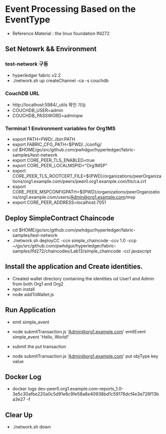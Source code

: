 # Event Processing Based on the EventType
- Reference Material : the linux foundation lfd272

## Set Netowrk && Environment

### test-network 구동
- hyperledger fabric v2.2
- ./network.sh up createChannel -ca -s couchdb

### CouchDB URL
- http://localhost:5984/_utils 확인 가능
- COUCHDB_USER=admin
- COUCHDB_PASSWORD=adminpw

### Terminal 1 Environment variables for Org1MS 
- export PATH=${PWD}/../bin:$PATH
- export FABRIC_CFG_PATH=$PWD/../config/
- cd $HOME/go/src/github.com/pwhdgur/hyperledger/fabric-samples/test-network
- export CORE_PEER_TLS_ENABLED=true
- export CORE_PEER_LOCALMSPID="Org1MSP"
- export CORE_PEER_TLS_ROOTCERT_FILE=${PWD}/organizations/peerOrganizations/org1.example.com/peers/peer0.org1.example.com/tls/ca.crt
- export CORE_PEER_MSPCONFIGPATH=${PWD}/organizations/peerOrganizations/org1.example.com/users/Admin@org1.example.com/msp
- export CORE_PEER_ADDRESS=localhost:7051

## Deploy SimpleContract Chaincode
- cd $HOME/go/src/github.com/pwhdgur/hyperledger/fabric-samples/test-network
- ./network.sh deployCC -ccn simple_chaincode -ccv 1.0 -ccp ~/go/src/github.com/pwhdgur/hyperledger/fabric-samples/lfd272/chaincodes/Lab13/simple_chaincode -ccl javascript

## Install the application and Create identities.
- Created wallet directory containing the identities od User1 and Admin from both Org1 and Org2
- npm install
- node addToWallet.js

## Run Application
- emit simple_event
- node submitTransaction.js 'Admin@org1.example.com' emitEvent simple_event 'Hello, World!'

- submit the put transaction
- node submitTransaction.js 'Admin@org1.example.com' put objType key value

## Docker Log
- docker logs dev-peer0.org1.example.com-reports_1.0-3e5c30afbe220a0c5d91e6c9fe58a8e40938bd1c59176dcf4e3e728f13ba3e27 -f

## Clear Up
- ./network.sh down